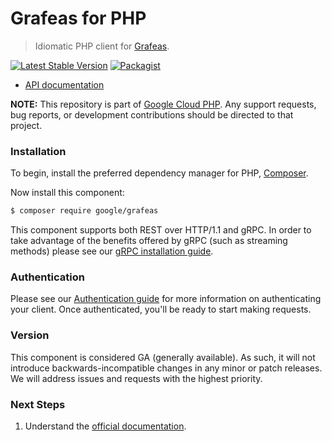 # Grafeas for PHP

> Idiomatic PHP client for [Grafeas](https://grafeas.io/).

[![Latest Stable Version](https://poser.pugx.org/google/grafeas/v/stable)](https://packagist.org/packages/google/grafeas) [![Packagist](https://img.shields.io/packagist/dm/google/grafeas.svg)](https://packagist.org/packages/google/grafeas)

* [API documentation](https://cloud.google.com/php/docs/reference/grafeas/latest)

**NOTE:** This repository is part of [Google Cloud PHP](https://github.com/googleapis/google-cloud-php). Any
support requests, bug reports, or development contributions should be directed to
that project.

### Installation

To begin, install the preferred dependency manager for PHP, [Composer](https://getcomposer.org/).

Now install this component:

```sh
$ composer require google/grafeas
```

This component supports both REST over HTTP/1.1 and gRPC. In order to take advantage of the benefits offered by gRPC (such as streaming methods)
please see our [gRPC installation guide](https://cloud.google.com/php/grpc).

### Authentication

Please see our [Authentication guide](https://github.com/googleapis/google-cloud-php/blob/main/AUTHENTICATION.md) for more information
on authenticating your client. Once authenticated, you'll be ready to start making requests.

### Version

This component is considered GA (generally available). As such, it will not introduce backwards-incompatible changes in
any minor or patch releases. We will address issues and requests with the highest priority.

### Next Steps

1. Understand the [official documentation](https://grafeas.io/).
